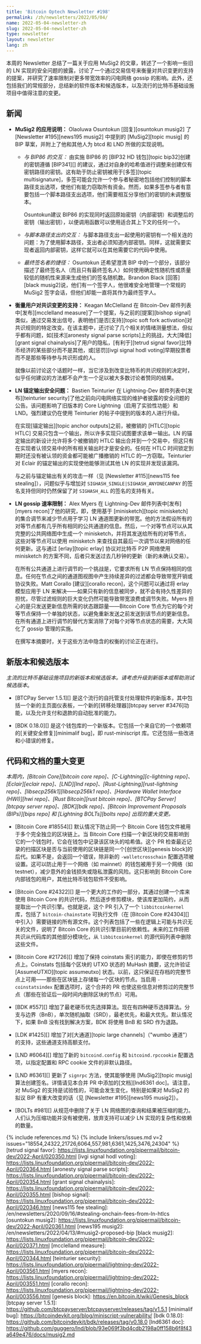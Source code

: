 ```yaml
---
title: 'Bitcoin Optech Newsletter #198'
permalink: /zh/newsletters/2022/05/04/
name: 2022-05-04-newsletter-zh
slug: 2022-05-04-newsletter-zh
type: newsletter
layout: newsletter
lang: zh
---
```

本周的 Newsletter 总结了一篇关于应用 MuSig2 的文章，转述了一个影响一些旧的 LN 实现的安全问题的披露，讨论了一个通过交易信号来衡量对共识变更的支持的提案，并研究了速率限制对更多带宽效率的闪电网络 gossip 的影响。此外，还包括我们的常规部分，总结新的软件版本和候选版本，以及流行的比特币基础设施项目中值得注意的变更。

## 新闻
- **MuSig2 的应用说明：** Olaoluwa Osuntokun [回复][osuntokun musig2] 了[Newsletter #195][news195 musig2] 中提到的 [MuSig2][topic musig] 的 BIP 草案，并附上了他和其他人为 btcd 和 LND 所做的实现说明。

  - *与 BIP86 的交互：* 由实施 BIP86 的 [BIP32 HD 钱包][topic bip32]创建的密钥遵循 [BIP341][] 的建议，通过对自身的哈希值进行调整来创建仅有密钥路径的密钥。这有助于防止密钥被用于[多签][topic multisignature]，多签可能会允许一个参与者秘密地包括他们控制的脚本路径支出选项，使他们有能力窃取所有资金。然而，如果多签参与者有意要包括一个脚本路径支出选项，他们需要相互分享他们的密钥的未调整版本。

    Osuntokun建议 BIP86 的实现同时返回原始密钥（内部密钥）和调整后的密钥（输出密钥），以便调用函数可以使用适合其上下文的任何一个。

  - *与脚本路径支出的交互：* 与脚本路径支出一起使用的密钥有一个相关连的问题：为了使用脚本路径，支出者必须知道内部密钥。同样，这就需要实现者返回内部密钥，这样它就可以在其他需要它的代码中使用。

  - *最终签名者的捷径：* Osuntokun 还希望澄清 BIP 中的一个部分，该部分描述了最终签名人（而且只有最终签名人）如何使用确定性随机性或质量较低的随机性来源来生成他们的签名随机数。Brandon Black [回答][black musig2]说，他们有一个签字人，他很难安全地管理一个常规的 MuSig2 签字会话，但他们却能一直将其作为最终签字人。

- **衡量用户对共识变更的支持：** Keagan McClelland 在 Bitcoin-Dev 邮件列表中[发布][mcclelland measure]了一个提案，与之前的[提案][bishop signal]类似，通过交易发出信号，表明他们是否[支持][topic soft fork activation]对共识规则的特定改变。在该主题中，还讨论了几个相关的情绪测量想法，但似乎都有问题，如[技术][aronesty signal parse scripts]上的挑战，大大[降低][grant signal chainalysis]了用户的隐私，[有利于][tetrud signal favor]比特币经济的某些部分而不是其他，或[惩罚][ivgi signal hodl voting]早期投票者而不是那些等待参与共识形成的人。

    就像以前讨论这个话题时一样，当它涉及到改变比特币的共识规则的决定时，似乎任何建议的方法都不会产生一个足以被大多数讨论者赞同的结果。

- **LN 锚定输出安全问题：** Bastien Teinturier 在 Lightning-Dev 邮件列表中[发布][teinturier security]了他之前向闪电网络实现的维护者披露的安全问题的公告。该问题影响了旧版本的 Core Lightning（启用了实验性功能）和 LND。强烈建议仍在使用 Teinturier 的帖子中提到的版本的人进行升级。

  在实现[锚定输出][topic anchor outputs]之前，被撤销的 [HTLC][topic HTLC] 交易只包含一个输出，所以许多实现只试图要求该单一输出。LN 的锚定输出的新设计允许将多个被撤销的 HTLC 输出合并到一个交易中，但这只有在实现者认领交易中的所有相关输出时才是安全的。任何在 HTLC 时间锁定到期时还没有被认领的资金都可能被广播撤销的 HTLC 的一方窃取。Teinturier 对 Eclair 的锚定输出的实现使他能够测试其他 LN 的实现并发现该漏洞。

  与之前与锚定输出有关的攻击一样（见 [Newsletter #115][news115 fee stealing]），问题似乎与增加对 `SIGHASH_SINGLE|SIGHASH_ANYONECANPAY` 的签名支持但同时仍然保留了对 `SIGHASH_ALL` 的签名的支持有关。


- **LN gossip 速率限制：** Alex Myers 在 Lightning-Dev 邮件列表中[发布][myers recon]了他的研究，即，使用基于 [minisketch][topic minisketch] 的集合调节来减少节点用于学习 LN 通道图更新的带宽。他的方法假设所有的对等节点都有几乎所有相同的公共通道的信息。然后，一个对等节点可以从其完整的公共网络图中生成一个 minisketch，并将其发送给所有的对等节点，这些对等节点可以使用 minisketch 来查找自其最后一次调节以来对网络的任何更新。这与通过 [erlay][topic erlay] 协议对比特币 P2P 网络使用 minisketch 的方案不同，后者只发送过去几秒钟的更新（新的未确认交易）。

  在所有公共通道上进行调节的一个挑战是，它要求所有 LN 节点保持相同的信息。任何在节点之间的通道图视图中产生持续差异的过滤都会导致带宽开销或协议失败。Matt Corallo [建议][corallo recon]，这个问题可以通过将 erlay 模型应用于 LN 来解决——如果只有新的信息被同步，就不会有持久性差异的担忧，尽管过滤规则的巨大变化仍然可能导致带宽浪费或调节失败。Myers 担心的是只发送更新信息所需的状态跟踪量——Bitcoin Core 节点为它的每个对等节点保持一个单独的状态，以避免重新发送之前发送到该节点的更新信息。在所有通道上进行调节的替代方案消除了对每个对等节点状态的需要，大大简化了 gossip 管理的实施。

  在撰写本摘要时，关于这些方法中隐含的权衡的讨论正在进行。

## 新版本和候选版本

*主流的比特币基础设施项目的新版本和候选版本。请考虑升级到新版本或帮助测试候选版本*。

- [BTCPay Server 1.5.1][] 是这个流行的自托管支付处理软件的新版本，其中包括一个新的主页面仪表板，一个新的[转移处理器][btcpay server #3476]功能，以及允许支付和退款的自动批准的能力。

- [BDK 0.18.0][] 是这个钱包库的一个新版本。它包括一个来自它的一个依赖项的[关键安全修复][minimalif bug]，即 rust-miniscript 库。它还包括一些改进和小错误的修复。

## 代码和文档的重大变更
*本周内，[Bitcoin Core][bitcoin core repo]、[C-Lightning][c-lightning repo]、[Eclair][eclair repo]、[LND][lnd repo]、[Rust-Lightning][rust-lightning repo]、[libsecp256k1][libsecp256k1 repo]、[Hardware Wallet Interface (HWI)][hwi repo]、[Rust Bitcoin][rust bitcoin repo]、[BTCPay Server][btcpay server repo]、[BDK][bdk repo]、[Bitcoin Improvement Proposals (BIPs)][bips repo] 和 [Lightning BOLTs][bolts repo] 出现的重大变更。*

- [Bitcoin Core #18554][] 默认情况下防止同一个 Bitcoin Core 钱包文件被用于多个完全独立的区块链上。当 Bitcoin Core 扫描一个新区块的交易影响到它的一个钱包时，它会在钱包中记录该区块头的哈希值。这个 PR 检查最近记录的扫描区块是否与当前使用的区块链是同一个[创世区块][genesis block]的后代。如果不是，会返回一个错误，除非新的 `-walletcrosschain` 配置选项被设置。这可以防止用于一个网络（如 mainnet）的钱包被用于另一个网络（如 testnet），减少意外的金钱损失或隐私泄露的风险。这只影响到 Bitcoin Core 内部钱包的用户，其他比特币钱包软件不受影响。

- [Bitcoin Core #24322][] 是一个更大的工作的一部分，其通过创建一个库来使用 Bitcoin Core 的共识代码，然后逐步修剪模块，使该库更加简约，从而提取出一个共识引擎。也就是说，这个 PR 引入了一个 `libbitcoinkernel` 库，包括了 `bitcoin-chainstate` 可执行文件（在 [Bitcoin Core #24304][] 中引入）需要链接的所有源文件。这个列表包括了一些在逻辑上可能与共识无关的文件，说明了 Bitcoin Core 的共识引擎目前的依赖性。未来的工作将把共识从代码库的其他部分模块化，从 `libbitcoinkernel` 的源代码列表中删除这些文件。

- [Bitcoin Core #21726][] 增加了保持 coinstats 索引的能力，即使在修剪的节点上。Coinstats 包括每个区块的 UTXO 状态的 MuHash 摘要，这允许验证 [AssumeUTXO][topic assumeutxo] 状态。以前，这只保证在存档的完整节点上可用——那些在区块链上存储每一个区块的节点。当启用 `-coinstatsindex` 配置选项时，这个合并的 PR 也使这些信息对修剪过的完整节点（那些在验证后一段时间内删除区块的节点）可用。

- [BDK #557][] 增加了最老硬币优先选择算法。现在有四种硬币选择算法。分支与边界（BnB），单次随机抽取（SRD），最老优先，和最大优先。默认情况下，如果 BnB 没有找到解决方案，BDK 将使用 BnB 和 SRD 作为退路。

- [LDK #1425][] 增加了对[大通道][topic large channels]（"wumbo 通道"）的支持，这些通道支持高额支付。

- [LND #6064][] 增加了新的 `bitcoind.config` 和 `bitcoind.rpccookie` 配置选项，以指定配置和 RPC cookie 文件的非默认路径。

- [LND #6361][] 更新了 `signrpc` 方法，使其能够使用 [MuSig2][topic musig] 算法创建签名。详情请见本合并 PR 中添加的[文档][lnd6361 doc]。请注意，对 MuSig2 的支持是试验性的，可能会发生变化，特别是如果对 MuSig2 的拟议 BIP 有重大改变的话（见 [Newsletter #195][news195 musig2]）。

- [BOLTs #981][] 从规范中删除了关于 LN 网络图的查询和结果被压缩的能力。人们认为压缩功能并没有被使用，放弃支持可以减少 LN 实现的复杂性和依赖的数量。

{% include references.md %}
{% include linkers/issues.md v=2 issues="18554,24322,21726,6064,557,981,6361,1425,3476,24304" %}
[tetrud signal favor]: https://lists.linuxfoundation.org/pipermail/bitcoin-dev/2022-April/020350.html
[ivgi signal hodl voting]: https://lists.linuxfoundation.org/pipermail/bitcoin-dev/2022-April/020364.html
[aronesty signal parse scripts]: https://lists.linuxfoundation.org/pipermail/bitcoin-dev/2022-April/020354.html
[grant signal chainalysis]: https://lists.linuxfoundation.org/pipermail/bitcoin-dev/2022-April/020355.html
[bishop signal]: https://lists.linuxfoundation.org/pipermail/bitcoin-dev/2022-April/020346.html
[news115 fee stealing]: /en/newsletters/2020/09/16/#stealing-onchain-fees-from-ln-htlcs
[osuntokun musig2]: https://lists.linuxfoundation.org/pipermail/bitcoin-dev/2022-April/020361.html
[news195 musig2]: /en/newsletters/2022/04/13/#musig2-proposed-bip
[black musig2]: https://lists.linuxfoundation.org/pipermail/bitcoin-dev/2022-April/020371.html
[mcclelland measure]: https://lists.linuxfoundation.org/pipermail/bitcoin-dev/2022-April/020344.html
[teinturier security]: https://lists.linuxfoundation.org/pipermail/lightning-dev/2022-April/003561.html
[myers recon]: https://lists.linuxfoundation.org/pipermail/lightning-dev/2022-April/003551.html
[corallo recon]: https://lists.linuxfoundation.org/pipermail/lightning-dev/2022-April/003556.html
[genesis block]: https://en.bitcoin.it/wiki/Genesis_block
[btcpay server 1.5.1]: https://github.com/btcpayserver/btcpayserver/releases/tag/v1.5.1
[minimalif bug]: https://bitcoindevkit.org/blog/miniscript-vulnerability/
[bdk 0.18.0]: https://github.com/bitcoindevkit/bdk/releases/tag/v0.18.0
[lnd6361 doc]: https://github.com/guggero/lnd/blob/93e069f3bd4cdb2198a0ff158b6f8f43a649e476/docs/musig2.md
